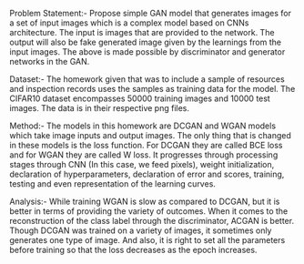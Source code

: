 Problem Statement:-
Propose simple GAN model that generates images for a set of input images which is a complex model based on CNNs architecture.
The input is images that are provided to the network.
The output will also be fake generated image given by the learnings from the input images. The above is made possible by 
discriminator and generator networks in the GAN.

Dataset:-
The homework given that was to include a sample of resources and inspection records uses the samples as training data for 
the model. The CIFAR10 dataset encompasses 50000 training images and 10000 test images. The data is in their respective png files.

Method:-
The models in this homework are DCGAN and WGAN models which take image inputs and output images. The only thing that is changed 
in these models is the loss function. For DCGAN they are called BCE loss and for WGAN they are called W loss. It progresses through 
processing stages through CNN (In this case, we feed pixels), weight initialization, declaration of hyperparameters, declaration 
of error and scores, training, testing and even representation of the learning curves.

Analysis:-
While training WGAN is slow as compared to DCGAN, but it is better in terms of providing the variety of outcomes. When it comes to 
the reconstruction of the class label through the discriminator, ACGAN is better. Though DCGAN was trained on a variety of images, it 
sometimes only generates one type of image. And also, it is right to set all the parameters before training so that the loss 
decreases as the epoch increases.
